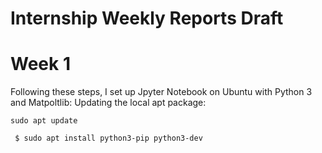 # Internship Weekly Reports Draft

# Week 1

Following these steps, I set up Jpyter Notebook on Ubuntu with Python 3 and Matpoltlib:
Updating the local apt package: 

`sudo apt update`

` $ sudo apt install python3-pip python3-dev`

